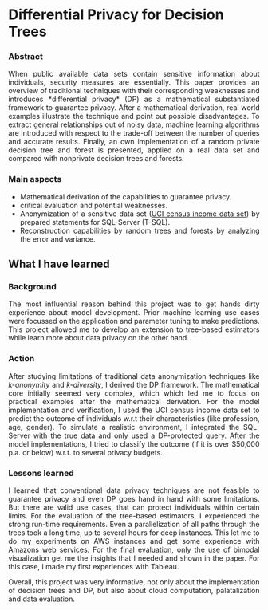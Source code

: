 
# Differential Privacy for Decision Trees

### Abstract
<div style="text-align: justify">
When public available data sets contain sensitive information about individuals, security measures are essentially. This paper provides an overview of traditional techniques with their corresponding weaknesses and introduces *differential privacy* (DP) as a mathematical substantiated framework to guarantee privacy. After a mathematical derivation, real world examples illustrate the technique and point out possible disadvantages. To extract general relationships out of noisy data, machine learning algorithms are introduced with respect to the trade-off between the number of queries and accurate results. Finally, an own implementation of a random private decision tree and forest is presented, applied on a real data set and compared with nonprivate decision trees and forests.

### Main aspects

 - Mathematical derivation of the capabilities to guarantee privacy.
 - critical evaluation and potential weaknesses.
 - Anonymization of a sensitive data set ([UCI census income data set](https://archive.ics.uci.edu/ml/datasets/census+income)) by prepared statements for SQL-Server (T-SQL).
 - Reconstruction capabilities by random trees and forests by analyzing the error and variance.

## What I have learned

### Background
The most influential reason behind this project was to get hands dirty experience about model development. Prior machine learning use cases were focussed on the application and parameter tuning to make predictions.
This project allowed me to develop an extension to tree-based estimators while learn more about data privacy on the other hand.

### Action

After studying limitations of traditional data anonymization techniques like *k-anonymity* and *k-diversity*, I derived the DP framework. The mathematical core initially seemed very complex, which which led me to focus on practical examples after the mathematical derivation. For the model implementation and verification, I used the UCI census income data set to predict the outcome of individuals w.r.t their characteristics (like profession, age, gender). To simulate a realistic environment, I integrated the SQL-Server with the true data and only used a DP-protected query. After the model implementations, I tried to classify the outcome (if it is over $50,000 p.a. or below) w.r.t. to several privacy budgets.

### Lessons learned

I learned that conventional data privacy techniques are not feasible to guarantee privacy and even DP goes hand in hand with some limitations. But there are valid use cases, that can protect individuals within certain limits.
For the evaluation of the tree-based estimators, I experienced the strong run-time requirements. Even a parallelization of all paths through the trees took a long time, up to several hours for deep instances. This let me to do my experiments on AWS instances and get some experience with Amazons web services.
For the final evaluation, only the use of bimodal visualization get me the insights that I needed and shown in the paper. For this case, I made my first experiences with Tableau.

Overall, this project was very informative, not only about the implementation of decision trees and DP, but also about cloud computation, palatalization and data evaluation.
</div>
